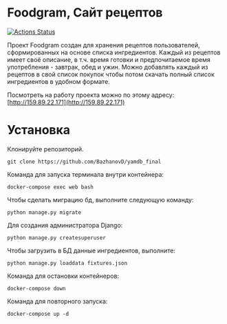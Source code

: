 # Foodgram, Сайт рецептов
[![Actions Status](https://github.com/BazhanovD/foodgram-project/workflows/Foodgram/badge.svg)](https://github.com/BazhanovD/foodgram/actions)

Проект Foodgram создан для хранения рецептов пользователей, сформированных на основе списка ингредиентов. Каждый из рецептов имеет своё описание, в т.ч. время готовки и предпочитаемое время употребления - завтрак, обед и ужин. Можно добавлять каждый из рецептов в свой список покупок чтобы потом скачать полный список ингредиентов в удобном формате.

Посмотреть на работу проекта можно по этому адресу: [http://159.89.22.171](http://159.89.22.171)

# Установка
Клонируйте репозиторий.
```
git clone https://github.com/BazhanovD/yamdb_final
```
Команда для запуска терминала внутри контейнера:
```
docker-compose exec web bash
```
Чтобы сделать миграцию бд, выполните следующую команду:
```
python manage.py migrate
```
Для создания администратора Django:
```
python manage.py createsuperuser
```
Чтобы загрузить в БД данные ингредиентов, выполните:
```
python manage.py loaddata fixtures.json
```
Команда для остановки контейнеров:
```
docker-compose down
```
Команда для повторного запуска:
```
docker-compose up -d
```

